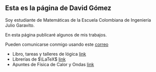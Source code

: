 ## Esta es la página de David Gómez

Soy estudiante de Matemáticas de la Escuela Colombiana de Ingeniería Julio Garavito. 

En esta página publicaré algunos de mis trabajos.

Pueden comunicarse conmigo usando este [correo](https://outlook.office.com/mail/deeplink/compose?mailtouri=mailto%3Adavid.gomez-o%40mail.escuelaing.edu.co)

- Libro, tareas y talleres de lógica [link](https://github.com/DavidAGomezO/LCAT.git)
- Librerías de $\LaTeX$ [link](https://github.com/DavidAGomezO/mypackages)
- Apuntes de Física de Calor y Ondas [link](https://github.com/DavidAGomezO/FCOP.git)
